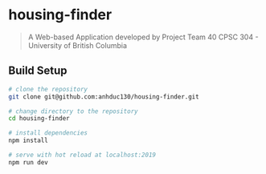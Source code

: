 # housing-finder

> A Web-based Application developed by Project Team 40 
> CPSC 304 - University of British Columbia

## Build Setup

``` bash
# clone the repository
git clone git@github.com:anhduc130/housing-finder.git

# change directory to the repository
cd housing-finder

# install dependencies
npm install

# serve with hot reload at localhost:2019
npm run dev
```